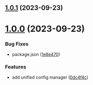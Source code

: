 ## [1.0.1](https://github.com/Chia-Network/core-registry-config/compare/1.0.0...1.0.1) (2023-09-23)



# [1.0.0](https://github.com/Chia-Network/core-registry-config/compare/0dc4f4cebda1eb8bbdeb90667a80cc63eb46b253...1.0.0) (2023-09-23)


### Bug Fixes

* package.json ([1e8e470](https://github.com/Chia-Network/core-registry-config/commit/1e8e470d593a58d470316145ebabebed1429b211))


### Features

* add unified config manager ([0dc4f4c](https://github.com/Chia-Network/core-registry-config/commit/0dc4f4cebda1eb8bbdeb90667a80cc63eb46b253))



